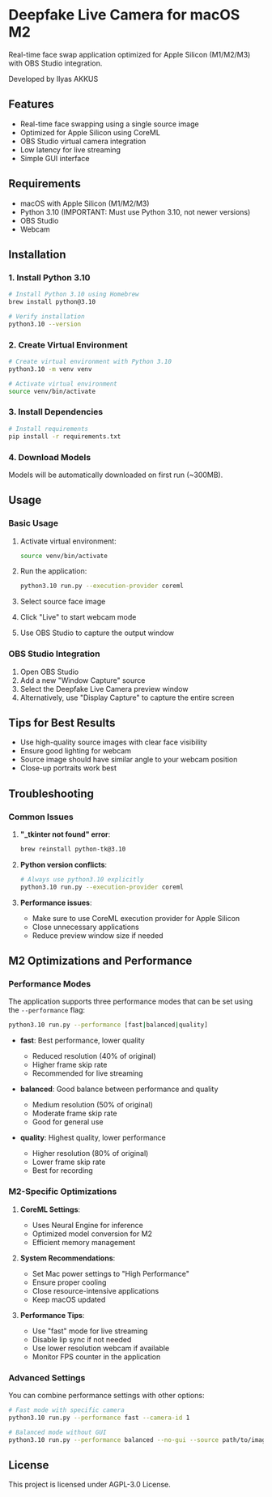 # Deepfake Live Camera for macOS M2

Real-time face swap application optimized for Apple Silicon (M1/M2/M3) with OBS Studio integration.

Developed by Ilyas AKKUS

## Features

- Real-time face swapping using a single source image
- Optimized for Apple Silicon using CoreML
- OBS Studio virtual camera integration
- Low latency for live streaming
- Simple GUI interface

## Requirements

- macOS with Apple Silicon (M1/M2/M3)
- Python 3.10 (IMPORTANT: Must use Python 3.10, not newer versions)
- OBS Studio
- Webcam

## Installation

### 1. Install Python 3.10

```bash
# Install Python 3.10 using Homebrew
brew install python@3.10

# Verify installation
python3.10 --version
```

### 2. Create Virtual Environment

```bash
# Create virtual environment with Python 3.10
python3.10 -m venv venv

# Activate virtual environment
source venv/bin/activate
```

### 3. Install Dependencies

```bash
# Install requirements
pip install -r requirements.txt
```

### 4. Download Models

Models will be automatically downloaded on first run (~300MB).

## Usage

### Basic Usage

1. Activate virtual environment:
   ```bash
   source venv/bin/activate
   ```

2. Run the application:
   ```bash
   python3.10 run.py --execution-provider coreml
   ```

3. Select source face image
4. Click "Live" to start webcam mode
5. Use OBS Studio to capture the output window

### OBS Studio Integration

1. Open OBS Studio
2. Add a new "Window Capture" source
3. Select the Deepfake Live Camera preview window
4. Alternatively, use "Display Capture" to capture the entire screen

## Tips for Best Results

- Use high-quality source images with clear face visibility
- Ensure good lighting for webcam
- Source image should have similar angle to your webcam position
- Close-up portraits work best

## Troubleshooting

### Common Issues

1. **"_tkinter not found" error**:
   ```bash
   brew reinstall python-tk@3.10
   ```

2. **Python version conflicts**:
   ```bash
   # Always use python3.10 explicitly
   python3.10 run.py --execution-provider coreml
   ```

3. **Performance issues**:
   - Make sure to use CoreML execution provider for Apple Silicon
   - Close unnecessary applications
   - Reduce preview window size if needed

## M2 Optimizations and Performance

### Performance Modes

The application supports three performance modes that can be set using the `--performance` flag:

```bash
python3.10 run.py --performance [fast|balanced|quality]
```

- **fast**: Best performance, lower quality
  - Reduced resolution (40% of original)
  - Higher frame skip rate
  - Recommended for live streaming

- **balanced**: Good balance between performance and quality
  - Medium resolution (50% of original)
  - Moderate frame skip rate
  - Good for general use

- **quality**: Highest quality, lower performance
  - Higher resolution (80% of original)
  - Lower frame skip rate
  - Best for recording

### M2-Specific Optimizations

1. **CoreML Settings**:
   - Uses Neural Engine for inference
   - Optimized model conversion for M2
   - Efficient memory management

2. **System Recommendations**:
   - Set Mac power settings to "High Performance"
   - Ensure proper cooling
   - Close resource-intensive applications
   - Keep macOS updated

3. **Performance Tips**:
   - Use "fast" mode for live streaming
   - Disable lip sync if not needed
   - Use lower resolution webcam if available
   - Monitor FPS counter in the application

### Advanced Settings

You can combine performance settings with other options:

```bash
# Fast mode with specific camera
python3.10 run.py --performance fast --camera-id 1

# Balanced mode without GUI
python3.10 run.py --performance balanced --no-gui --source path/to/image.jpg
```

## License

This project is licensed under AGPL-3.0 License. 
